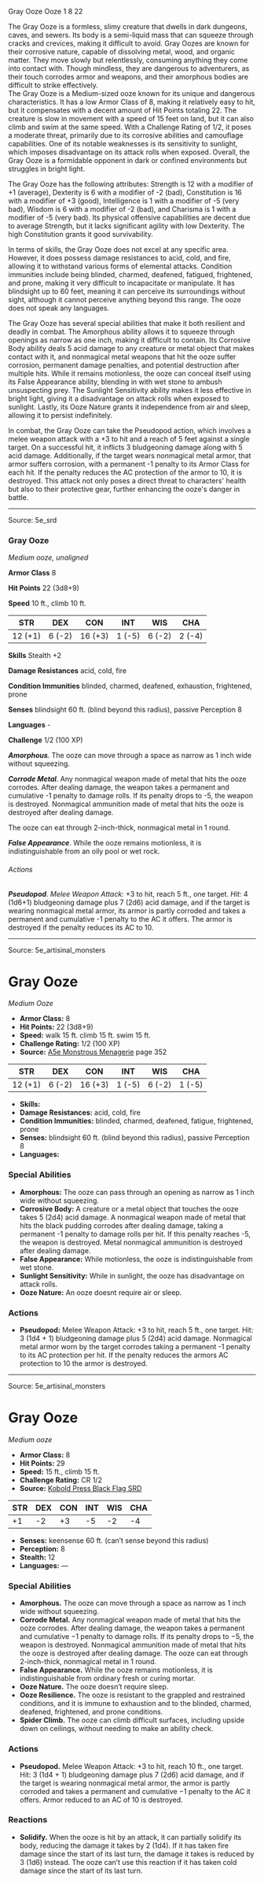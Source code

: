 <MonsterName/>Gray Ooze</MonsterName>
<CreatureType/>Ooze</CreatureType>
<CR/>1</CR>
<AC/>8</AC>
<HP/>22</HP>
<summary>The Gray Ooze is a formless, slimy creature that dwells in dark dungeons, caves, and sewers. Its body is a semi-liquid mass that can squeeze through cracks and crevices, making it difficult to avoid. Gray Oozes are known for their corrosive nature, capable of dissolving metal, wood, and organic matter. They move slowly but relentlessly, consuming anything they come into contact with. Though mindless, they are dangerous to adventurers, as their touch corrodes armor and weapons, and their amorphous bodies are difficult to strike effectively.</summary>

<summary>The Gray Ooze is a Medium-sized ooze known for its unique and dangerous characteristics. It has a low Armor Class of 8, making it relatively easy to hit, but it compensates with a decent amount of Hit Points totaling 22. The creature is slow in movement with a speed of 15 feet on land, but it can also climb and swim at the same speed. With a Challenge Rating of 1/2, it poses a moderate threat, primarily due to its corrosive abilities and camouflage capabilities. One of its notable weaknesses is its sensitivity to sunlight, which imposes disadvantage on its attack rolls when exposed. Overall, the Gray Ooze is a formidable opponent in dark or confined environments but struggles in bright light.</summary>

<detail>

The Gray Ooze has the following attributes: Strength is 12 with a modifier of +1 (average), Dexterity is 6 with a modifier of -2 (bad), Constitution is 16 with a modifier of +3 (good), Intelligence is 1 with a modifier of -5 (very bad), Wisdom is 6 with a modifier of -2 (bad), and Charisma is 1 with a modifier of -5 (very bad). Its physical offensive capabilities are decent due to average Strength, but it lacks significant agility with low Dexterity. The high Constitution grants it good survivability.

In terms of skills, the Gray Ooze does not excel at any specific area. However, it does possess damage resistances to acid, cold, and fire, allowing it to withstand various forms of elemental attacks. Condition immunities include being blinded, charmed, deafened, fatigued, frightened, and prone, making it very difficult to incapacitate or manipulate. It has blindsight up to 60 feet, meaning it can perceive its surroundings without sight, although it cannot perceive anything beyond this range. The ooze does not speak any languages.

The Gray Ooze has several special abilities that make it both resilient and deadly in combat. The Amorphous ability allows it to squeeze through openings as narrow as one inch, making it difficult to contain. Its Corrosive Body ability deals 5 acid damage to any creature or metal object that makes contact with it, and nonmagical metal weapons that hit the ooze suffer corrosion, permanent damage penalties, and potential destruction after multiple hits. While it remains motionless, the ooze can conceal itself using its False Appearance ability, blending in with wet stone to ambush unsuspecting prey. The Sunlight Sensitivity ability makes it less effective in bright light, giving it a disadvantage on attack rolls when exposed to sunlight. Lastly, its Ooze Nature grants it independence from air and sleep, allowing it to persist indefinitely.

In combat, the Gray Ooze can take the Pseudopod action, which involves a melee weapon attack with a +3 to hit and a reach of 5 feet against a single target. On a successful hit, it inflicts 3 bludgeoning damage along with 5 acid damage. Additionally, if the target wears nonmagical metal armor, that armor suffers corrosion, with a permanent -1 penalty to its Armor Class for each hit. If the penalty reduces the AC protection of the armor to 10, it is destroyed. This attack not only poses a direct threat to characters' health but also to their protective gear, further enhancing the ooze's danger in battle.

</detail>



---

Source: 5e_srd

### Gray Ooze

*Medium ooze, unaligned*

**Armor Class** 8

**Hit Points** 22 (3d8+9)

**Speed** 10 ft., climb 10 ft.

| STR     | DEX    | CON     | INT    | WIS    | CHA    |
|---------|--------|---------|--------|--------|--------|
| 12 (+1) | 6 (-2) | 16 (+3) | 1 (-5) | 6 (-2) | 2 (-4) |

**Skills** Stealth +2

**Damage Resistances** acid, cold, fire

**Condition Immunities** blinded, charmed, deafened, exhaustion, frightened, prone

**Senses** blindsight 60 ft. (blind beyond this radius), passive Perception 8

**Languages** -

**Challenge** 1/2 (100 XP)

***Amorphous***. The ooze can move through a space as narrow as 1 inch wide without squeezing.

***Corrode Metal***. Any nonmagical weapon made of metal that hits the ooze corrodes. After dealing damage, the weapon takes a permanent and cumulative -1 penalty to damage rolls. If its penalty drops to -5, the weapon is destroyed. Nonmagical ammunition made of metal that hits the ooze is destroyed after dealing damage.

The ooze can eat through 2-inch-thick, nonmagical metal in 1 round.

***False Appearance***. While the ooze remains motionless, it is indistinguishable from an oily pool or wet rock.

###### Actions

***Pseudopod***. *Melee Weapon Attack:* +3 to hit, reach 5 ft., one target. *Hit:* 4 (1d6+1) bludgeoning damage plus 7 (2d6) acid damage, and if the target is wearing nonmagical metal armor, its armor is partly corroded and takes a permanent and cumulative -1 penalty to the AC it offers. The armor is destroyed if the penalty reduces its AC to 10.



---

Source: 5e_artisinal_monsters

# Gray Ooze

*Medium* *Ooze*

- **Armor Class:** 8
- **Hit Points:** 22 (3d8+9)
- **Speed:** walk 15 ft. climb 15 ft. swim 15 ft.
- **Challenge Rating:** 1/2 (100 XP)
- **Source:** [A5e Monstrous Menagerie](https://enpublishingrpg.com/products/level-up-monstrous-menagerie-a5e) page 352

| STR | DEX | CON | INT | WIS | CHA |
| --- | --- | --- | --- | --- | --- |
| 12 (+1) | 6 (-2) | 16 (+3) | 1 (-5) | 6 (-2) | 1 (-5) |

- **Skills:** 
- **Damage Resistances:** acid, cold, fire
- **Condition Immunities:** blinded, charmed, deafened, fatigue, frightened, prone
- **Senses:** blindsight 60 ft. (blind beyond this radius), passive Perception 8
- **Languages:** 

### Special Abilities

- **Amorphous:** The ooze can pass through an opening as narrow as 1 inch wide without squeezing.
- **Corrosive Body:** A creature or a metal object that touches the ooze takes 5 (2d4) acid damage. A nonmagical weapon made of metal that hits the black pudding corrodes after dealing damage, taking a permanent -1 penalty to damage rolls per hit. If this penalty reaches -5, the weapon is destroyed. Metal nonmagical ammunition is destroyed after dealing damage.
- **False Appearance:** While motionless, the ooze is indistinguishable from wet stone.
- **Sunlight Sensitivity:** While in sunlight, the ooze has disadvantage on attack rolls.
- **Ooze Nature:** An ooze doesnt require air or sleep.

### Actions

- **Pseudopod:** Melee Weapon Attack: +3 to hit, reach 5 ft., one target. Hit: 3 (1d4 + 1) bludgeoning damage plus 5 (2d4) acid damage. Nonmagical metal armor worn by the target corrodes  taking a permanent -1 penalty to its AC protection per hit. If the penalty reduces the armors AC protection to 10  the armor is destroyed.






---

Source: 5e_artisinal_monsters

# Gray Ooze

*Medium ooze*

- **Armor Class:** 8
- **Hit Points:** 29
- **Speed:** 15 ft., climb 15 ft.
- **Challenge Rating:** CR 1/2
- **Source:** [Kobold Press Black Flag SRD](https://koboldpress.com/black-flag-roleplaying/)

| STR | DEX | CON | INT | WIS | CHA |
| --- | --- | --- | --- | --- | --- |
| +1 | -2 | +3 | -5 | -2 | -4 |

- **Senses:** keensense 60 ft. (can’t sense beyond this radius)
- **Perception:** 8
- **Stealth:** 12
- **Languages:** —

### Special Abilities

- **Amorphous.** The ooze can move through a space as narrow as 1 inch wide without squeezing.
- **Corrode Metal.** Any nonmagical weapon made of metal that hits the ooze corrodes. After dealing damage, the weapon takes a permanent and cumulative −1 penalty to damage rolls. If its penalty drops to −5, the weapon is destroyed. Nonmagical ammunition made of metal that hits the ooze is destroyed after dealing damage. The ooze can eat through 2-inch-thick, nonmagical metal in 1 round.
- **False Appearance.** While the ooze remains motionless, it is indistinguishable from ordinary fresh or curing mortar.
- **Ooze Nature.** The ooze doesn’t require sleep.
- **Ooze Resilience.** The ooze is resistant to the grappled and restrained conditions, and it is immune to exhaustion and to the blinded, charmed, deafened, frightened, and prone conditions.
- **Spider Climb.** The ooze can climb difficult surfaces, including upside down on ceilings, without needing to make an ability check.

### Actions

- **Pseudopod.** Melee Weapon Attack: +3 to hit, reach 10 ft., one target. Hit: 3 (1d4 + 1) bludgeoning damage plus 7 (2d6) acid damage, and if the target is wearing nonmagical metal armor, the armor is partly corroded and takes a permanent and cumulative −1 penalty to the AC it offers. Armor reduced to an AC of 10 is destroyed.

### Reactions

- **Solidify.** When the ooze is hit by an attack, it can partially solidify its body, reducing the damage it takes by 2 (1d4). If it has taken fire damage since the start of its last turn, the damage it takes is reduced by 3 (1d6) instead. The ooze can’t use this reaction if it has taken cold damage since the start of its last turn.



